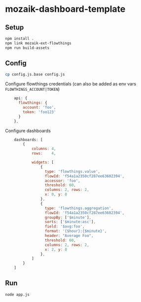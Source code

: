 # mozaik-dashboard-template

## Setup

```sh
npm install .
npm link mozaik-ext-flowthings
npm run build-assets
```

## Config

```sh
cp config.js.base config.js
```

Configure flowthings credentials (can also be added as env vars `FLOWTHINGS_ACCOUNT|TOKEN`)
```js
    api: {
      flowthings: {
        account: 'foo',
        token: 'foo123'
      }
    },
```

Configure dashboards
```js
    dashboards: [
        {
            columns: 4,
            rows:    4,

            widgets: [
                {
                  type: 'flowthings.value',
                  flowId: 'f54a1a2350cf287ee63602394',
                  accessor: 'foo',
                  threshold: 60,
                  columns: 2, rows: 2,
                  x: 0, y: 0
                },
                {
                  type: 'flowthings.aggregation',
                  flowId: 'f54a1a2350cf287ee63602394',
                  groupBy: ['$minute'],
                  sorts: ['$minute:asc'],
                  field: '$avg:foo',
                  format: '{$hour}:{$minute}',
                  header: "Average Foo",
                  threshold: 60,
                  columns: 2, rows: 2,
                  x: 2, y: 0
                },
            ]
        }
    ]
```

## Run

```sh
node app.js
```
